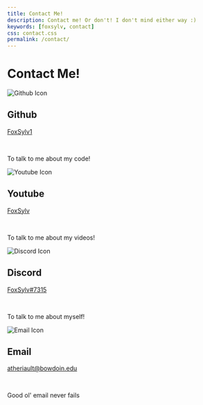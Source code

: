 ```yaml
---
title: Contact Me!
description: Contact me! Or don't! I don't mind either way :)
keywords: [foxsylv, contact]
css: contact.css
permalink: /contact/
---
```


<div class="full-width centered-text space100px">
    <h1>
        Contact Me!
    </h1>
</div>

<div class="contact-data box">
    <img class="contact-icon to-beige" src="{{ "assets/github-icon.svg" | relative_url }}" title="Github" alt="Github Icon">
    <h2>
        Github
    </h2>
    <p>
        <a href="https://github.com/FoxSylv1" target="_blank" rel="noopener noreferrer">
            FoxSylv1
        </a>
    </p>
    <br>
    <p>
        To talk to me about my code!
    </p>
</div>

<div class="contact-data box">
    <img class="contact-icon to-beige" src="{{ "assets/youtube-icon.svg" | relative_url }}" title="Youtube" alt="Youtube Icon">
    <h2>
        Youtube
    </h2>
    <p>
        <a href="https://www.youtube.com/channel/UCj7lR9rm06lCxE4kxkJeECA" target="_blank" rel="noopener noreferrer">
            FoxSylv
        </a>
    </p>
    <br>
    <p>
        To talk to me about my videos!
    </p>
</div>


<div class="contact-data box">
    <img class="contact-icon to-beige" src="{{ "assets/discord-icon.svg" | relative_url }}" title="Discord" alt="Discord Icon">
    <h2>
        Discord
    </h2>
    <p>
        <a href="https://discord.com/users/294814074670284800" target="_blank" rel="noopener noreferrer">
            FoxSylv#7315
        </a>
    </p>
    <br>
    <p>
        To talk to me about myself!
    </p>
</div>

<div class="contact-data box">
    <img class="contact-icon to-beige" src="{{ "assets/email-icon.svg" | relative_url }}" title="Email" alt="Email Icon">
    <h2>
        Email
    </h2>
    <p>
        <a href="mailto:atheriault@bowdoin.edu" target="_blank" rel="noopener noreferrer">
            atheriault@bowdoin.edu
        </a>
    </p>
    <br>
    <p>
        Good ol' email never fails
    </p>
</div>

<div class="space100px"></div>
